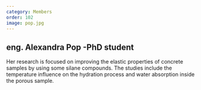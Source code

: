 ```yaml
---
category: Members
order: 102
image: pop.jpg
---
```

eng. Alexandra Pop -PhD student
---
Her research is focused on improving the elastic properties of concrete samples by using some silane compounds. The studies include the temperature influence on the hydration process and water absorption inside the porous sample.

